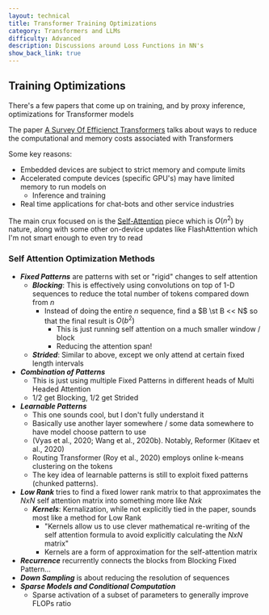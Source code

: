 ```yaml
---
layout: technical
title: Transformer Training Optimizations
category: Transformers and LLMs
difficulty: Advanced
description: Discussions around Loss Functions in NN's
show_back_link: true
---
```


## Training Optimizations
There's a few papers that come up on training, and by proxy inference, optimizations for Transformer models

The paper [A Survey Of Efficienct Transformers](/arxiv_papers/Efficient%20Transformers%20MarkedUp.pdf) talks about ways to reduce the computational and memory costs associated with Transformers

Some key reasons:
- Embedded devices are subject to strict memory and compute limits
- Accelerated compute devices (specific GPU's) may have limited memory to run models on
    - Inference and training
- Real time applications for chat-bots and other service industries

The main crux focused on is the [Self-Attention](/docs/transformer_and_llm/ATTENTION.md#self-attention) piece which is $O(n^2)$ by nature, along with some other on-device updates like FlashAttention which I'm not smart enough to even try to read

### Self Attention Optimization Methods
- ***Fixed Patterns*** are patterns with set or "rigid" changes to self attention
    - ***Blocking***: This is effectively using convolutions on top of 1-D sequences to reduce the total number of tokens compared down from $n$
        - Instead of doing the entire $n$ sequence, find a $B \st B << N$ so that the final result is $O(b^2)$ 
            - This is just running self attention on a much smaller window / block
            - Reducing the attention span!
    - ***Strided***: Similar to above, except we only attend at certain fixed length intervals
- ***Combination of Patterns***
    - This is just using multiple Fixed Patterns in different heads of Multi Headed Attention
    - 1/2 get Blocking, 1/2 get Strided
- ***Learnable Patterns***
    - This one sounds cool, but I don't fully understand it
    - Basically use another layer somewhere / some data somewhere to have model choose pattern to use
    - (Vyas et al., 2020; Wang et al., 2020b). Notably, Reformer (Kitaev et al., 2020)
    - Routing Transformer (Roy et al., 2020) employs online k-means clustering on the tokens
    - The key idea of learnable patterns is still to exploit fixed patterns (chunked patterns).
- ***Low Rank*** tries to find a fixed lower rank matrix to that approximates the $NxN$ self attention matrix into something more like $N xk$
    - ***Kernels***: Kernalization, while not explicitly tied in the paper, sounds most like a method for Low Rank
        - "Kernels allow us to use clever mathematical re-writing of the self attention formula to avoid explicitly calculating the $NxN$ matrix"
        - Kernels are a form of approximation for the self-attention matrix
- ***Recurrence*** recurrently connects the blocks from Blocking Fixed Pattern...
- ***Down Sampling*** is about reducing the resolution of sequences
- ***Sparse Models and Conditional Computation***
    - Sparse activation of a subset of parameters to generally improve FLOPs ratio